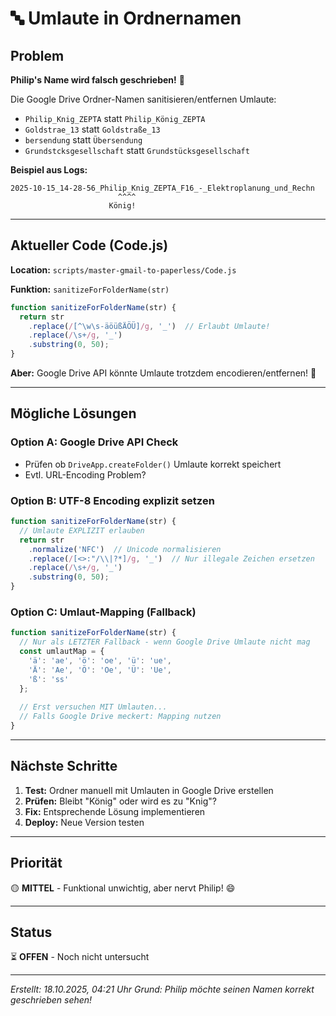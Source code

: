 # 🔤 Umlaute in Ordnernamen

## Problem

**Philip's Name wird falsch geschrieben!** 😤

Die Google Drive Ordner-Namen sanitisieren/entfernen Umlaute:
- `Philip_Knig_ZEPTA` statt `Philip_König_ZEPTA`
- `Goldstrae_13` statt `Goldstraße_13`
- `bersendung` statt `Übersendung`
- `Grundstcksgesellschaft` statt `Grundstücksgesellschaft`

**Beispiel aus Logs:**
```
2025-10-15_14-28-56_Philip_Knig_ZEPTA_F16_-_Elektroplanung_und_Rechn
                        ^^^^
                      König!
```

---

## Aktueller Code (Code.js)

**Location:** `scripts/master-gmail-to-paperless/Code.js`

**Funktion:** `sanitizeForFolderName(str)`

```javascript
function sanitizeForFolderName(str) {
  return str
    .replace(/[^\w\s-äöüßÄÖÜ]/g, '_')  // Erlaubt Umlaute!
    .replace(/\s+/g, '_')
    .substring(0, 50);
}
```

**Aber:** Google Drive API könnte Umlaute trotzdem encodieren/entfernen! 🤔

---

## Mögliche Lösungen

### Option A: Google Drive API Check
- Prüfen ob `DriveApp.createFolder()` Umlaute korrekt speichert
- Evtl. URL-Encoding Problem?

### Option B: UTF-8 Encoding explizit setzen
```javascript
function sanitizeForFolderName(str) {
  // Umlaute EXPLIZIT erlauben
  return str
    .normalize('NFC')  // Unicode normalisieren
    .replace(/[<>:"/\\|?*]/g, '_')  // Nur illegale Zeichen ersetzen
    .replace(/\s+/g, '_')
    .substring(0, 50);
}
```

### Option C: Umlaut-Mapping (Fallback)
```javascript
function sanitizeForFolderName(str) {
  // Nur als LETZTER Fallback - wenn Google Drive Umlaute nicht mag
  const umlautMap = {
    'ä': 'ae', 'ö': 'oe', 'ü': 'ue',
    'Ä': 'Ae', 'Ö': 'Oe', 'Ü': 'Ue',
    'ß': 'ss'
  };
  
  // Erst versuchen MIT Umlauten...
  // Falls Google Drive meckert: Mapping nutzen
}
```

---

## Nächste Schritte

1. **Test:** Ordner manuell mit Umlauten in Google Drive erstellen
2. **Prüfen:** Bleibt "König" oder wird es zu "Knig"?
3. **Fix:** Entsprechende Lösung implementieren
4. **Deploy:** Neue Version testen

---

## Priorität

🟡 **MITTEL** - Funktional unwichtig, aber nervt Philip! 😄

---

## Status

⏳ **OFFEN** - Noch nicht untersucht

---

_Erstellt: 18.10.2025, 04:21 Uhr_
_Grund: Philip möchte seinen Namen korrekt geschrieben sehen!_

